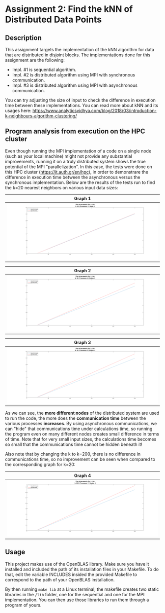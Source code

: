 # Assignment 2: Find the kNN of Distributed Data Points

## Description

This assignment targets the implementation of the kNN algorithm for data that are distributed in disjoint
blocks. The implementations done for this assignment are the following:
- Impl. #1 is sequential algorithm.
- Impl. #2 is distributed algorithm using MPI with synchronous communication.
- Impl. #3 is distributed algorithm using MPI with asynchronous communication.

You can try adjusting the size of input to check the difference in execution time between these implementations. 
You can read more about kNN and its usages here: 
https://www.analyticsvidhya.com/blog/2018/03/introduction-k-neighbours-algorithm-clustering/

## Program analysis from execution on the HPC cluster 

Even though running the MPI implementation of a code on a single node (such as your local machine) might not provide any 
substantial improvements, running it on a truly distributed system shows the true potential of the MPI "parallelization".
In this case, the tests were done on this HPC cluster (https://it.auth.gr/en/hpc), in order to demonstrare the difference in execution time between the asynchronous versus the synchronous implementation. Below are the results of the tests run to find the k=20 nearest neighbors on various input data sizes:

|Graph 1      |
| :---------: |
| ![graph 1](https://github.com/thanasisKirmizis/parallelAndDistributedSystems/blob/master/Assignment%202/graphs/b18.png)| 

|Graph 2   |
| :---------: |
|![graph 2](https://github.com/thanasisKirmizis/parallelAndDistributedSystems/blob/master/Assignment%202/graphs/b24.png)| 

| Graph 3 |
|:---------: |
|![graph 3](https://github.com/thanasisKirmizis/parallelAndDistributedSystems/blob/master/Assignment%202/graphs/b42.png)|

As we can see, the **more different nodes** of the distributed system are used to run the code, the more does the **communication time** between the various processes **increases**. By using asynchronous communications, we can "hide" that communications time under calculations time, so running the program even on many different nodes creates small difference in terms of time.
Note that for very small input sizes, the calculations time becomes so small that the communications time cannot be hidden beneath it!

Also note that by changing the k to k=200, there is no difference in communications time, so no improvement can be seen when compared to the corresponding graph for k=20:

|Graph 4   |
| :---------: |
|![graph 4](https://github.com/thanasisKirmizis/parallelAndDistributedSystems/blob/master/Assignment%202/graphs/b42_k200.png)|


## Usage

This project makes use of the OpenBLAS library. Make sure you have it installed and included the path
of its installation files in your Makefile. To do that, edit the variable INCLUDES insided the provided Makefile to
correspond to the path of your OpenBLAS installation.

By then running `make lib` at a Linux terminal, the makefile creates two static libraries in the `/lib` folder, one for
the sequential and one for the MPI implementation. 
You can then use those libraries to run them through a program of yours.
